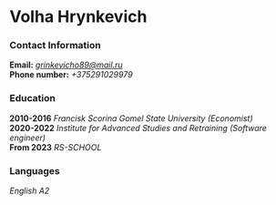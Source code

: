 # Volha Hrynkevich
### Contact Information
**Email:** *grinkevicho89@mail.ru*    
**Phone number:** *+375291029979*  
### Education
**2010-2016** *Francisk Scorina Gomel State University (Economist)*    
**2020-2022** *Institute for Advanced Studies and Retraining (Software engineer)*     
**From 2023** *RS-SCHOOL*    
### Languages
*English A2* 